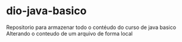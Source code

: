 # dio-java-basico
Repositorio para armazenar todo o contéudo do curso de java basico
Alterando o conteudo de um arquivo de forma local